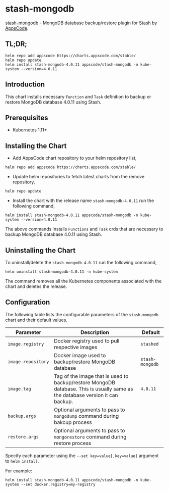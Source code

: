 # stash-mongodb

[stash-mongodb](https://github.com/stashed/stash-mongodb) - MongoDB database backup/restore plugin for [Stash by AppsCode](https://appscode.com/products/stash/).

## TL;DR;

```console
helm repo add appscode https://charts.appscode.com/stable/
helm repo update
helm install stash-mongodb-4.0.11 appscode/stash-mongodb -n kube-system --version=4.0.11
```

## Introduction

This chart installs necessary `Function` and `Task` definition to backup or restore MongoDB database 4.0.11 using Stash.

## Prerequisites

- Kubernetes 1.11+

## Installing the Chart

- Add AppsCode chart repository to your helm repository list,

```console
helm repo add appscode https://charts.appscode.com/stable/
```

- Update helm repositories to fetch latest charts from the remove repository,

```console
helm repo update
```

- Install the chart with the release name `stash-mongodb-4.0.11` run the following command,

```console
helm install stash-mongodb-4.0.11 appscode/stash-mongodb -n kube-system --version=4.0.11
```

The above commands installs `Functions` and `Task` crds that are necessary to backup MongoDB database 4.0.11 using Stash.

## Uninstalling the Chart

To uninstall/delete the `stash-mongodb-4.0.11` run the following command,

```console
helm uninstall stash-mongodb-4.0.11 -n kube-system
```

The command removes all the Kubernetes components associated with the chart and deletes the release.

## Configuration

The following table lists the configurable parameters of the `stash-mongodb` chart and their default values.

| Parameter          | Description                                                                                                                   | Default         |
| ------------------ | ----------------------------------------------------------------------------------------------------------------------------- | --------------- |
| `image.registry`   | Docker registry used to pull respective images                                                                                | `stashed`       |
| `image.repository` | Docker image used to backup/restore MongoDB database                                                                          | `stash-mongodb` |
| `image.tag`        | Tag of the image that is used to backup/restore MongoDB database. This is usually same as the database version it can backup. | `4.0.11`        |
| `backup.args`      | Optional arguments to pass to `mongodump` command during bakcup process                                                       |                 |
| `restore.args`     | Optional arguments to pass to `mongorestore` command during restore process                                                   |                 |

Specify each parameter using the `--set key=value[,key=value]` argument to `helm install`.

For example:

```console
helm install stash-mongodb-4.0.11 appscode/stash-mongodb -n kube-system --set docker.registry=my-registry
```
